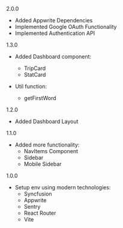 2.0.0

- Added Appwrite Dependencies
- Implemented Google OAuth Functionality
- Implemented Authentication API

1.3.0

- Added Dashboard component:
  - TripCard
  - StatCard

- Util function:
  - getFirstWord

1.2.0

- Added Dashboard Layout

1.1.0

- Added more functionality:
  - NavItems Component
  - Sidebar
  - Mobile Sidebar

1.0.0

- Setup env using modern technologies:
  - Syncfusion
  - Appwrite
  - Sentry
  - React Router
  - Vite
